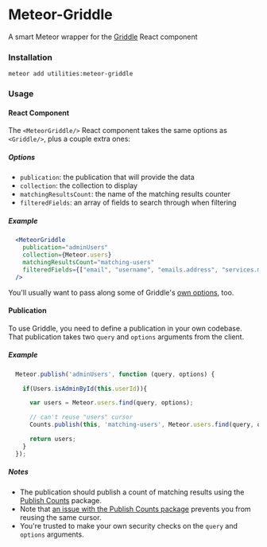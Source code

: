 # Meteor-Griddle

A smart Meteor wrapper for the [Griddle](http://griddlegriddle.github.io/Griddle/) React component

### Installation

`meteor add utilities:meteor-griddle`

### Usage

#### React Component

The `<MeteorGriddle/>` React component takes the same options as `<Griddle/>`, plus a couple extra ones:

##### Options

- `publication`: the publication that will provide the data
- `collection`: the collection to display
- `matchingResultsCount`: the name of the matching results counter
- `filteredFields`: an array of fields to search through when filtering

##### Example

```jsx
  <MeteorGriddle
    publication="adminUsers"
    collection={Meteor.users}
    matchingResultsCount="matching-users"
    filteredFields={["email", "username", "emails.address", "services.meteor-developer.username"]}
  />
```

You'll usually want to pass along some of Griddle's [own options](http://griddlegriddle.github.io/Griddle/properties.html), too.

#### Publication

To use Griddle, you need to define a publication in your own codebase. That publication takes two `query` and `options` arguments from the client. 

##### Example

```js
  Meteor.publish('adminUsers', function (query, options) {

    if(Users.isAdminById(this.userId)){

      var users = Meteor.users.find(query, options);

      // can't reuse "users" cursor
      Counts.publish(this, 'matching-users', Meteor.users.find(query, options));

      return users;
    }
  });
```

##### Notes

- The publication should publish a count of matching results using the [Publish Counts](https://github.com/percolatestudio/publish-counts) package. 
- Note that [an issue with the Publish Counts package](https://github.com/percolatestudio/publish-counts/issues/58) prevents you from reusing the same cursor. 
- You're trusted to make your own security checks on the `query` and `options` arguments.